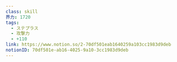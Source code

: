 ```yaml
---
class: skill
界力: 1720
tags:
  - ステプラス
  - 攻撃力
  - +110
link: https://www.notion.so/2-70df501eab1640259a103cc1983d9deb
notionID: 70df501e-ab16-4025-9a10-3cc1983d9deb
---
```

